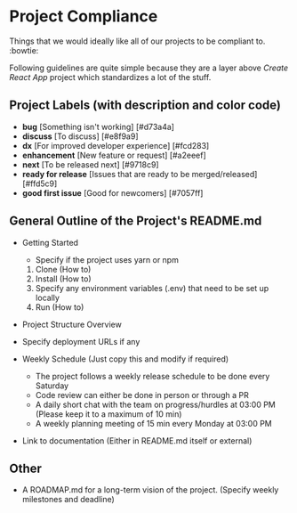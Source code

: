 # Project Compliance
Things that we would ideally like all of our projects to be compliant to. :bowtie:

Following guidelines are quite simple because they are a layer above _Create React App_ project which standardizes a lot of the stuff.

## Project Labels (with description and color code)

- **bug** [Something isn't working] [#d73a4a]
- **discuss** [To discuss] [#e8f9a9]
- **dx** [For improved developer experience] [#fcd283]
- **enhancement** [New feature or request] [#a2eeef]
- **next** [To be released next] [#9718c9]
- **ready for release** [Issues that are ready to be merged/released] [#ffd5c9]
- **good first issue** [Good for newcomers] [#7057ff]

## General Outline of the Project's README.md

- Getting Started
  - Specify if the project uses yarn or npm
  1. Clone (How to)
  1. Install (How to)
  1. Specify any environment variables (.env) that need to be set up locally
  1. Run (How to)
  
- Project Structure Overview
- Specify deployment URLs if any
- Weekly Schedule (Just copy this and modify if required)
  - The project follows a weekly release schedule to be done every Saturday
  - Code review can either be done in person or through a PR
  - A daily short chat with the team on progress/hurdles at 03:00 PM (Please keep it to a maximum of 10 min)
  - A weekly planning meeting of 15 min every Monday at 03:00 PM
- Link to documentation (Either in README.md itself or external)

## Other

- A ROADMAP.md for a long-term vision of the project. (Specify weekly milestones and deadline)
